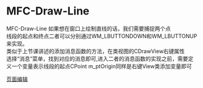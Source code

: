 # MFC-Draw-Line
MFC-Draw-Line
如果想在窗口上绘制直线的话，我们需要捕捉两个点<br>
线段的起点和终点二者可以分别通过WM_LBUTTONDOWN和WM_LBUTTONUP来实现。<br>
类似于上节课讲述的添加消息函数的方法，在类视图的CDrawView右键属性<br>
选择“消息”菜单，找到对应的消息即可,进入二者的消息函数的实现之前，需要定义一个变量表示线段的起点CPoint m_ptOrigin同样是右键View类添加变量即可<br>

[页面编辑]( http://blog.csdn.net/u011068702/article/details/49741077 )
